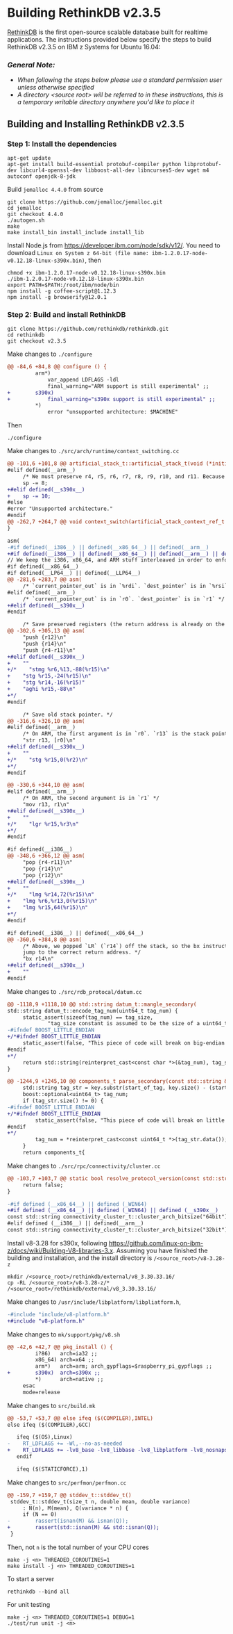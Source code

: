 <!---PACKAGE:rethinkDB--->
<!---DISTRO:SLES 12 SP2--->

# Building RethinkDB v2.3.5

[RethinkDB](https://www.rethinkdb.com/) is the first open-source scalable database built for realtime applications. The instructions provided below specify the steps to build RethinkDB v2.3.5 on IBM z Systems for Ubuntu 16.04:

### _**General Note:**_
* _When following the steps below please use a standard permission user unless otherwise specified_
* _A directory \<source root\> will be referred to in these instructions, this is a temporary writable directory anywhere you'd like to place it_

## Building and Installing RethinkDB v2.3.5

### Step 1: Install the dependencies
```
apt-get update
apt-get install build-essential protobuf-compiler python libprotobuf-dev libcurl4-openssl-dev libboost-all-dev libncurses5-dev wget m4 autoconf openjdk-8-jdk
```

Build `jemalloc 4.4.0` from source
```
git clone https://github.com/jemalloc/jemalloc.git
cd jemalloc
git checkout 4.4.0
./autogen.sh
make
make install_bin install_include install_lib
```

Install Node.js from https://developer.ibm.com/node/sdk/v12/. You need to download `Linux on System z 64-bit (file name: ibm-1.2.0.17-node-v0.12.18-linux-s390x.bin)`, then
```
chmod +x ibm-1.2.0.17-node-v0.12.18-linux-s390x.bin
./ibm-1.2.0.17-node-v0.12.18-linux-s390x.bin
export PATH=$PATH:/root/ibm/node/bin
npm install -g coffee-script@1.12.3
npm install -g browserify@12.0.1
```

### Step 2: Build and install RethinkDB
```
git clone https://github.com/rethinkdb/rethinkdb.git
cd rethinkdb
git checkout v2.3.5
```

Make changes to `./configure`
```diff
@@ -84,6 +84,8 @@ configure () {
         arm*)
             var_append LDFLAGS -ldl
             final_warning="ARM support is still experimental" ;;
+        s390x)
+            final_warning="s390x support is still experimental" ;;
         *)
             error "unsupported architecture: $MACHINE"
```

Then
```
./configure
```

Make changes to `./src/arch/runtime/context_switching.cc`
```diff
@@ -101,6 +101,8 @@ artificial_stack_t::artificial_stack_t(void (*initial_fun)(void), size_t _stack_
#elif defined(__arm__)
     /* We must preserve r4, r5, r6, r7, r8, r9, r10, and r11. Because we have to store the LR (r14) in swapcontext as well, we also store r12 in swapcontext to keep the stack double-word-aligned. However, we already accounted for both of those by decrementing sp twice above (once for r14 and once for r12, say). */
     sp -= 8;
+#elif defined(__s390x__)
+    sp -= 10;
#else
#error "Unsupported architecture."
#endif
@@ -262,7 +264,7 @@ void context_switch(artificial_stack_context_ref_t *current_context_out, artific
}

asm(
-#if defined(__i386__) || defined(__x86_64__) || defined(__arm__)
+#if defined(__i386__) || defined(__x86_64__) || defined(__arm__) || defined(__s390x__)
// We keep the i386, x86_64, and ARM stuff interleaved in order to enforce commonality.
#if defined(__x86_64__)
#if defined(__LP64__) || defined(__LLP64__)
@@ -281,6 +283,7 @@ asm(
     /* `current_pointer_out` is in `%rdi`. `dest_pointer` is in `%rsi`. */
#elif defined(__arm__)
     /* `current_pointer_out` is in `r0`. `dest_pointer` is in `r1` */
+#elif defined(__s390x__)
#endif

     /* Save preserved registers (the return address is already on the stack). */
@@ -302,6 +305,13 @@ asm(
     "push {r12}\n"
     "push {r14}\n"
     "push {r4-r11}\n"
+#elif defined(__s390x__)
+    ""
+/*    "stmg %r6,%13,-88(%r15)\n"
+    "stg %r15,-24(%r15)\n"
+    "stg %r14,-16(%r15)"
+    "aghi %r15,-88\n"
+*/
#endif

     /* Save old stack pointer. */
@@ -316,6 +326,10 @@ asm(
#elif defined(__arm__)
     /* On ARM, the first argument is in `r0`. `r13` is the stack pointer. */
     "str r13, [r0]\n"
+#elif defined(__s390x__)
+    ""
+/*    "stg %r15,0(%r2)\n"
+*/
#endif

@@ -330,6 +344,10 @@ asm(
#elif defined(__arm__)
     /* On ARM, the second argument is in `r1` */
     "mov r13, r1\n"
+#elif defined(__s390x__)
+    ""
+/*    "lgr %r15,%r3\n"
+*/
#endif

#if defined(__i386__)
@@ -348,6 +366,12 @@ asm(
     "pop {r4-r11}\n"
     "pop {r14}\n"
     "pop {r12}\n"
+#elif defined(__s390x__)
+    ""
+/*    "lmg %r14,72(%r15)\n"
+    "lmg %r6,%r13,0(%r15)\n"
+    "lmg %r15,64(%r15)\n"
+*/
#endif

#if defined(__i386__) || defined(__x86_64__)
@@ -360,6 +384,8 @@ asm(
     /* Above, we popped `LR` (`r14`) off the stack, so the bx instruction will
     jump to the correct return address. */
     "bx r14\n"
+#elif defined(__s390x__)
+    ""
#endif
```

Make changes to `./src/rdb_protocal/datum.cc`
```diff
@@ -1118,9 +1118,10 @@ std::string datum_t::mangle_secondary(
std::string datum_t::encode_tag_num(uint64_t tag_num) {
     static_assert(sizeof(tag_num) == tag_size,
             "tag_size constant is assumed to be the size of a uint64_t.");
-#ifndef BOOST_LITTLE_ENDIAN
+/*#ifndef BOOST_LITTLE_ENDIAN
     static_assert(false, "This piece of code will break on big-endian systems.");
#endif
+*/
     return std::string(reinterpret_cast<const char *>(&tag_num), tag_size);
}

@@ -1244,9 +1245,10 @@ components_t parse_secondary(const std::string &key) THROWS_NOTHING {
     std::string tag_str = key.substr(start_of_tag, key.size() - (start_of_tag + 2));
     boost::optional<uint64_t> tag_num;
     if (tag_str.size() != 0) {
-#ifndef BOOST_LITTLE_ENDIAN
+/*#ifndef BOOST_LITTLE_ENDIAN
         static_assert(false, "This piece of code will break on little endian systems.");
#endif
+*/
         tag_num = *reinterpret_cast<const uint64_t *>(tag_str.data());
     }
     return components_t{
```

Make changes to `./src/rpc/connectivity/cluster.cc`
```diff
@@ -103,7 +103,7 @@ static bool resolve_protocol_version(const std::string &remote_version_string,
     return false;
}

-#if defined (__x86_64__) || defined (_WIN64)
+#if defined (__x86_64__) || defined (_WIN64) || defined (__s390x__)
const std::string connectivity_cluster_t::cluster_arch_bitsize("64bit");
#elif defined (__i386__) || defined(__arm__)
const std::string connectivity_cluster_t::cluster_arch_bitsize("32bit");
```

Install v8-3.28 for s390x, following https://github.com/linux-on-ibm-z/docs/wiki/Building-V8-libraries-3.x. Assuming you have finished the building and installation, and the install directory is `/<source_root>/v8-3.28-z`
```
mkdir /<source_root>/rethinkdb/external/v8_3.30.33.16/
cp -RL /<source_root>/v8-3.28-z/* /<source_root>/rethinkdb/external/v8_3.30.33.16/
```

Make changes to `/usr/include/libplatform/libpliatform.h`,
```diff
-#include "include/v8-platform.h"
+#include "v8-platform.h"
```

Make changes to `mk/support/pkg/v8.sh`
```diff
@@ -42,6 +42,7 @@ pkg_install () {
         i?86)   arch=ia32 ;;
         x86_64) arch=x64 ;;
         arm*)   arch=arm; arch_gypflags=$raspberry_pi_gypflags ;;
+        s390x)  arch=s390x ;;
         *)      arch=native ;;
     esac
     mode=release

```

Make changes to `src/build.mk`
```diff
@@ -53,7 +53,7 @@ else ifeq ($(COMPILER),INTEL)
else ifeq ($(COMPILER),GCC)

   ifeq ($(OS),Linux)
-    RT_LDFLAGS += -Wl,--no-as-needed
+    RT_LDFLAGS += -lv8_base -lv8_libbase -lv8_libplatform -lv8_nosnapshot -lv8_snapshot -licui18n -licuuc -ldl -Wl,--no-as-needed
   endif

   ifeq ($(STATICFORCE),1)
```

Make changes to `src/perfmon/perfmon.cc`
```diff
@@ -159,7 +159,7 @@ stddev_t::stddev_t()
 stddev_t::stddev_t(size_t n, double mean, double variance)
     : N(n), M(mean), Q(variance * n) {
     if (N == 0)
-        rassert(isnan(M) && isnan(Q));
+        rassert(std::isnan(M) && std::isnan(Q));
 }
```

Then, not `n` is the total number of your CPU cores
```
make -j <n> THREADED_COROUTINES=1
make install -j <n> THREADED_COROUTINES=1
```

To start a server
```
rethinkdb --bind all
```

For unit testing
```
make -j <n> THREADED_COROUTINES=1 DEBUG=1
./test/run unit -j <n>
```
 